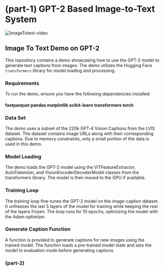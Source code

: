 
# (part-1) GPT-2 Based Image-to-Text System

![ImageTotext-video](https://github.com/parthdholakiya/GPT-2-Based-Image-to-Text-System/assets/94167271/13fb6eb4-4e75-4502-98f0-a3991dd337cd)

## Image To Text Demo on GPT-2

This repository contains a demo showcasing how to use the GPT-2 model to generate text captions from images. The demo utilizes the Hugging Face `transformers` library for model loading and processing.

### Requirements

To run the demo, ensure you have the following dependencies installed:
#### fastparquet pandas matplotlib scikit-learn transformers torch


### Data Set

The demo uses a subset of the 220k GPT-4 Vision Captions from the LVIS dataset. The dataset contains image URLs along with their corresponding captions. Due to memory constraints, only a small portion of the data is used in this demo.

### Model Loading

The demo loads the GPT-2 model using the ViTFeatureExtractor, AutoTokenizer, and VisionEncoderDecoderModel classes from the transformers library. The model is then moved to the GPU if available.

### Training Loop

The training loop fine-tunes the GPT-2 model on the image-caption dataset. It unfreezes the last 5 layers of the model for training while keeping the rest of the layers frozen. The loop runs for 10 epochs, optimizing the model with the Adam optimizer.

### Generate Caption Function

A function is provided to generate captions for new images using the trained model. The function loads a pre-trained model state and sets the model to evaluation mode before generating captions.

### (part-2)

